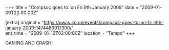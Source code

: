 +++
title = "Compsoc goes to: on Fri 9th January 2009"
date = "2009-01-09T22:00:00Z"

[extra]
original = "https://uwcs.co.uk/events/compsoc-goes-to-on-fri-9th-january-2009-1474489017300/"    
ent_time = "2009-01-10T02:00:00Z"
location = "Tempo"
+++

GAMING AND CRASH\!

